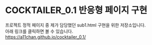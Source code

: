 # COCKTAILER_0.1 반응형 페이지 구현

프로젝트 정적 페이지 중 제가 담당했던 sub1.html 구현을 위한 저장소입니다.  
아래 링크를 클릭하면 볼 수 있습니다.  
https://a11chan.github.io/cocktailer_0.1/
